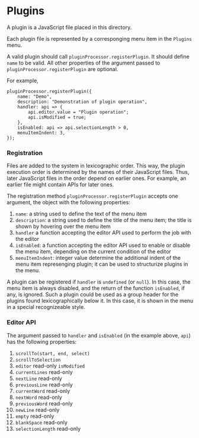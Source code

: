 # Plugins

A plugin is a JavaScript file placed in this directory.

Each plugin file is represented by a corresponging menu item in the `Plugins` menu.

A valid plugin should call `pluginProcessor.registerPlugin`.
It should define `name` to be valid. All other properties of the argument passed to `pluginProcessor.registerPlugin` are optional.

For example,
~~~
pluginProcessor.registerPlugin({
    name: "Demo",
    description: "Demonstration of plugin operation",
    handler: api => {
	    api.editor.value = "Plugin operation";
        api.isModified = true;
    },
    isEnabled: api => api.selectionLength > 0,
    menuItemIndent: 3,
});
~~~

### Registration

Files are added to the system in lexicographic order. This way, the plugin execution order is determined by the names of their JavaScript files. Thus, later JavaScript files in the order depend on earlier ones. For example, an earlier file might contain APIs for later ones.

The registration method `pluginProcessor.registerPlugin` accepts one argument, the object with the following properties:

1. `name`: a string used to define the text of the menu item
1. `description`: a string used to define the title of the menu item; the title is shown by hovering over the menu item
1. `handler` a function accepting the editor API used to perform the job with the editor
1. `isEnabled`: a function accepting the editor API used to enable or disable the menu item, depending on the current condition of the editor
1. `menuItemIndent`: integer value determine the additional indent of the menu item represenging plugin; it can be used to structurize plugins in the menu.

A plugin can be registered if `handler` is `undefined` (or `null`). In this case, the menu item is always disabled, and the return of the function `isEnabled`, if any, is ignored. Such a plugin could be used as a group header for the plugins found lexicographically below it. In this case, it is shown in the menu in a special recognizeable style.

### Editor API

The argument passed to `handler` and `isEnabled` (in the example above, `api`) has the following properties:

1. `scrollTo(start, end, select)`
1. `scrollToSelection`
1. `editor` read-only
    `isModified`
1. `currentLines` read-only
1. `nextLine` read-only
1. `previousLine` read-only
1. `currentWord` read-only
1. `nextWord` read-only
1. `previousWord` read-only
1. `newLine` read-only
1. `empty` read-only
1. `blankSpace` read-only
1. `selectionLength` read-only
